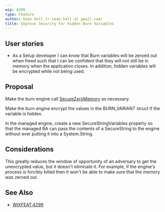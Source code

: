 ```yaml
---
wip: 4299
type: Feature
author: Sean Hall (r.sean.hall at gmail.com)
title: Improve Security for Hidden Burn Variables
---
```


## User stories

* As a Setup developer I can know that Burn variables will be zeroed out when freed such that I can be confident that they will not still be in memory when the application closes.  In addition, hidden variables will be encrypted while not being used.


## Proposal

Make the burn engine call [SecureZeroMemory](http://msdn.microsoft.com/library/aa366877.aspx) as necessary.

Make the burn engine encrypt the values in the BURN_VARIANT struct if the variable is hidden.

In the managed engine, create a new SecureStringVariables property so that the managed BA can pass the contents of a SecureString to the engine without ever putting it into a System.String.


## Considerations

This greatly reduces the window of opportunity of an adversary to get the unencrypted value, but it doesn't eliminate it.  For example, if the engine's process is forcibly killed then it won't be able to make sure that the memory was zeroed out.


## See Also

* [WIXFEAT:4299](http://wixtoolset.org/issues/4299/)